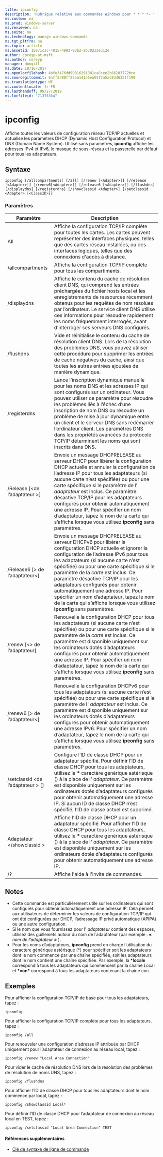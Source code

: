 ```yaml
---
title: ipconfig
description: 'Rubrique relative aux commandes Windows pour * * * *- '
ms.custom: na
ms.prod: windows-server
ms.reviewer: na
ms.suite: na
ms.technology: manage-windows-commands
ms.tgt_pltfrm: na
ms.topic: article
ms.assetid: 15071c2c-4815-4893-93b2-ab30232e312e
author: coreyp-at-msft
ms.author: coreyp
manager: dongill
ms.date: 10/16/2017
ms.openlocfilehash: 4bfe3476dd90016291881ca8cee2b66283772bce
ms.sourcegitcommit: 6aff3d88ff22ea141a6ea6572a5ad8dd6321f199
ms.translationtype: MT
ms.contentlocale: fr-FR
ms.lasthandoff: 09/27/2019
ms.locfileid: "71375384"
---
```

# <a name="ipconfig"></a>ipconfig



Affiche toutes les valeurs de configuration réseau TCP/IP actuelles et actualise les paramètres DHCP (Dynamic Host Configuration Protocol) et DNS (Domain Name System). Utilisé sans paramètres, **ipconfig** affiche les adresses IPv4 et IPv6, le masque de sous-réseau et la passerelle par défaut pour tous les adaptateurs.

## <a name="syntax"></a>Syntaxe

```
ipconfig [/allcompartments] [/all] [/renew [<Adapter>]] [/release [<Adapter>]] [/renew6[<Adapter>]] [/release6 [<Adapter>]] [/flushdns] [/displaydns] [/registerdns] [/showclassid <Adapter>] [/setclassid <Adapter> [<ClassID>]]
```

### <a name="parameters"></a>Paramètres

|Paramètre|Description|
|---------|-----------|
|All|Affiche la configuration TCP/IP complète pour toutes les cartes. Les cartes peuvent représenter des interfaces physiques, telles que des cartes réseau installées, ou des interfaces logiques, telles que des connexions d'accès à distance.|
|/allcompartments|Affiche la configuration TCP/IP complète pour tous les compartiments.|
|/displaydns|Affiche le contenu du cache de résolution client DNS, qui comprend les entrées préchargées du fichier hosts local et les enregistrements de ressources récemment obtenus pour les requêtes de nom résolues par l’ordinateur. Le service client DNS utilise ces informations pour résoudre rapidement les noms fréquemment interrogés, avant d’interroger ses serveurs DNS configurés.|
|/flushdns|Vide et réinitialise le contenu du cache de résolution client DNS. Lors de la résolution des problèmes DNS, vous pouvez utiliser cette procédure pour supprimer les entrées de cache négatives du cache, ainsi que toutes les autres entrées ajoutées de manière dynamique.|
|/registerdns|Lance l’inscription dynamique manuelle pour les noms DNS et les adresses IP qui sont configurés sur un ordinateur. Vous pouvez utiliser ce paramètre pour résoudre les problèmes liés à l’échec d’une inscription de nom DNS ou résoudre un problème de mise à jour dynamique entre un client et le serveur DNS sans redémarrer l’ordinateur client. Les paramètres DNS dans les propriétés avancées du protocole TCP/IP déterminent les noms qui sont inscrits dans DNS.|
|/Release [\<de l’adaptateur >]|Envoie un message DHCPRELEASE au serveur DHCP pour libérer la configuration DHCP actuelle et annuler la configuration de l’adresse IP pour tous les adaptateurs (si aucune carte n’est spécifiée) ou pour une carte spécifique si le paramètre de l' *adaptateur* est inclus. Ce paramètre désactive TCP/IP pour les adaptateurs configurés pour obtenir automatiquement une adresse IP. Pour spécifier un nom d’adaptateur, tapez le nom de la carte qui s’affiche lorsque vous utilisez **ipconfig** sans paramètres.|
|/Release6 [> de l’adaptateur\<]|Envoie un message DHCPRELEASE au serveur DHCPv6 pour libérer la configuration DHCP actuelle et ignorer la configuration de l’adresse IPv6 pour tous les adaptateurs (si aucune carte n’est spécifiée) ou pour une carte spécifique si le paramètre de la *carte* est inclus. Ce paramètre désactive TCP/IP pour les adaptateurs configurés pour obtenir automatiquement une adresse IP. Pour spécifier un nom d’adaptateur, tapez le nom de la carte qui s’affiche lorsque vous utilisez **ipconfig** sans paramètres.|
|/renew [\<> de l’adaptateur]|Renouvelle la configuration DHCP pour tous les adaptateurs (si aucune carte n’est spécifiée) ou pour une carte spécifique si le paramètre de la *carte* est inclus. Ce paramètre est disponible uniquement sur les ordinateurs dotés d’adaptateurs configurés pour obtenir automatiquement une adresse IP. Pour spécifier un nom d’adaptateur, tapez le nom de la carte qui s’affiche lorsque vous utilisez **ipconfig** sans paramètres.|
|/renew6 [> de l’adaptateur\<]|Renouvelle la configuration DHCPv6 pour tous les adaptateurs (si aucune carte n’est spécifiée) ou pour une carte spécifique si le paramètre de l' *adaptateur* est inclus. Ce paramètre est disponible uniquement sur les ordinateurs dotés d’adaptateurs configurés pour obtenir automatiquement une adresse IPv6. Pour spécifier un nom d’adaptateur, tapez le nom de la carte qui s’affiche lorsque vous utilisez **ipconfig** sans paramètres.|
|/setclassid \<de l’adaptateur > [<ClassID>]|Configure l’ID de classe DHCP pour un adaptateur spécifié. Pour définir l’ID de classe DHCP pour tous les adaptateurs, utilisez le **&#42;** caractère générique astérisque () à la place de l' *adaptateur*. Ce paramètre est disponible uniquement sur les ordinateurs dotés d’adaptateurs configurés pour obtenir automatiquement une adresse IP. Si aucun ID de classe DHCP n’est spécifié, l’ID de classe actuel est supprimé.|
|Adaptateur \</showclassid >|Affiche l’ID de classe DHCP pour un adaptateur spécifié. Pour afficher l’ID de classe DHCP pour tous les adaptateurs, utilisez le **&#42;** caractère générique astérisque () à la place de l' *adaptateur*. Ce paramètre est disponible uniquement sur les ordinateurs dotés d’adaptateurs configurés pour obtenir automatiquement une adresse IP.|
|/?|Affiche l'aide à l'invite de commandes.|

## <a name="remarks"></a>Notes

- Cette commande est particulièrement utile sur les ordinateurs qui sont configurés pour obtenir automatiquement une adresse IP. Cela permet aux utilisateurs de déterminer les valeurs de configuration TCP/IP qui ont été configurées par DHCP, l’adressage IP privé automatique (APIPA) ou une autre configuration.
- Si le nom que vous fournissez pour l' *adaptateur* contient des espaces, utilisez des guillemets autour du nom de l’adaptateur (par exemple : **«** <em>nom de l’adaptateur</em> **»** ).
- Pour les noms d’adaptateurs, **ipconfig** prend en charge l’utilisation du caractère générique astérisque (\*) pour spécifier soit les adaptateurs dont le nom commence par une chaîne spécifiée, soit les adaptateurs dont le nom contient une chaîne spécifiée. Par exemple, la **\*locale** correspond à tous les adaptateurs qui commencent par la chaîne Local et **\*con\*** correspond à tous les adaptateurs contenant la chaîne con.

## <a name="examples"></a>Exemples

Pour afficher la configuration TCP/IP de base pour tous les adaptateurs, tapez :
```
ipconfig
```
Pour afficher la configuration TCP/IP complète pour tous les adaptateurs, tapez :
```
ipconfig /all
```
Pour renouveler une configuration d’adresse IP attribuée par DHCP uniquement pour l’adaptateur de connexion au réseau local, tapez :
```
ipconfig /renew "Local Area Connection"
```
Pour vider le cache de résolution DNS lors de la résolution des problèmes de résolution de noms DNS, tapez :
```
ipconfig /flushdns
```
Pour afficher l’ID de classe DHCP pour tous les adaptateurs dont le nom commence par local, tapez :
```
ipconfig /showclassid Local*
```
Pour définir l’ID de classe DHCP pour l’adaptateur de connexion au réseau local en TEST, tapez :
```
ipconfig /setclassid "Local Area Connection" TEST
```

#### <a name="additional-references"></a>Références supplémentaires

-   [Clé de syntaxe de ligne de commande](command-line-syntax-key.md)
